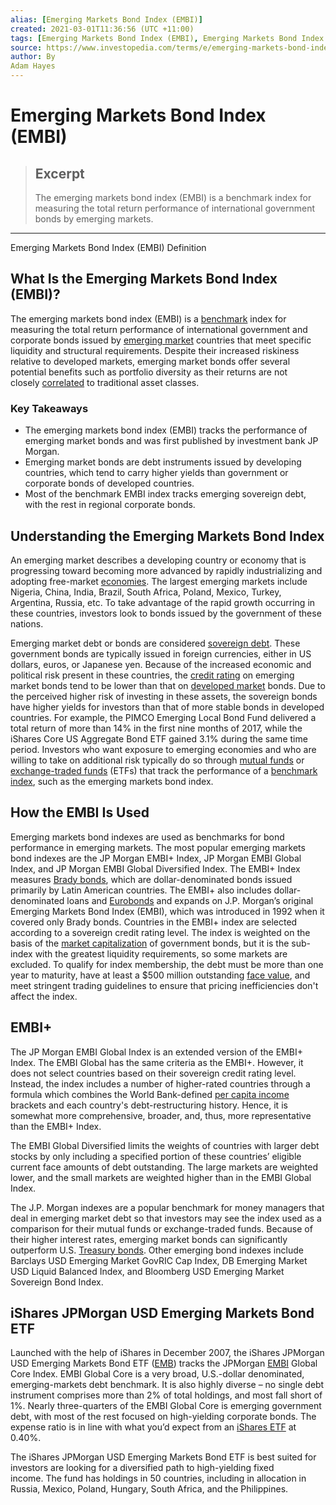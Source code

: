 ```yaml
---
alias: [Emerging Markets Bond Index (EMBI)]
created: 2021-03-01T11:36:56 (UTC +11:00)
tags: [Emerging Markets Bond Index (EMBI), Emerging Markets Bond Index (EMBI) Definition]
source: https://www.investopedia.com/terms/e/emerging-markets-bond-index.asp
author: By
Adam Hayes
---
```


# Emerging Markets Bond Index (EMBI)

> ## Excerpt
> The emerging markets bond index (EMBI) is a benchmark index for measuring the total return performance of international government bonds by emerging markets.

---

Emerging Markets Bond Index (EMBI) Definition
## What Is the Emerging Markets Bond Index (EMBI)?

The emerging markets bond index (EMBI) is a [benchmark](https://www.investopedia.com/terms/b/benchmark.asp) index for measuring the total return performance of international government and corporate bonds issued by [emerging market](https://www.investopedia.com/articles/investing/092013/difference-between-emerging-and-frontier-markets.asp) countries that meet specific liquidity and structural requirements. Despite their increased riskiness relative to developed markets, emerging market bonds offer several potential benefits such as portfolio diversity as their returns are not closely [correlated](https://www.investopedia.com/terms/c/correlation.asp) to traditional asset classes.

### Key Takeaways

-   The emerging markets bond index (EMBI) tracks the performance of emerging market bonds and was first published by investment bank JP Morgan.
-   Emerging market bonds are debt instruments issued by developing countries, which tend to carry higher yields than government or corporate bonds of developed countries.
-   Most of the benchmark EMBI index tracks emerging sovereign debt, with the rest in regional corporate bonds.

## Understanding the Emerging Markets Bond Index

An emerging market describes a developing country or economy that is progressing toward becoming more advanced by rapidly industrializing and adopting free-market [economies](https://www.investopedia.com/terms/f/freemarket.asp). The largest emerging markets include Nigeria, China, India, Brazil, South Africa, Poland, Mexico, Turkey, Argentina, Russia, etc. To take advantage of the rapid growth occurring in these countries, investors look to bonds issued by the government of these nations.

Emerging market debt or bonds are considered [sovereign debt](https://www.investopedia.com/terms/s/sovereign-debt.asp). These government bonds are typically issued in foreign currencies, either in US dollars, euros, or Japanese yen. Because of the increased economic and political risk present in these countries, the [credit rating](https://www.investopedia.com/terms/c/creditrating.asp) on emerging market bonds tend to be lower than that on [developed market](https://www.investopedia.com/terms/d/developed-economy.asp) bonds. Due to the perceived higher risk of investing in these assets, the sovereign bonds have higher yields for investors than that of more stable bonds in developed countries. For example, the PIMCO Emerging Local Bond Fund delivered a total return of more than 14% in the first nine months of 2017, while the iShares Core US Aggregate Bond ETF gained 3.1% during the same time period. Investors who want exposure to emerging economies and who are willing to take on additional risk typically do so through [mutual funds](https://www.investopedia.com/terms/m/mutualfund.asp) or [exchange-traded funds](https://www.investopedia.com/terms/e/etf.asp) (ETFs) that track the performance of a [benchmark index](https://www.investopedia.com/terms/b/benchmark.asp), such as the emerging markets bond index.

## How the EMBI Is Used

Emerging markets bond indexes are used as benchmarks for bond performance in emerging markets. The most popular emerging markets bond indexes are the JP Morgan EMBI+ Index, JP Morgan EMBI Global Index, and JP Morgan EMBI Global Diversified Index. The EMBI+ Index measures [Brady bonds](https://www.investopedia.com/terms/b/bradybonds.asp), which are dollar-denominated bonds issued primarily by Latin American countries. The EMBI+ also includes dollar-denominated loans and [Eurobonds](https://www.investopedia.com/terms/e/eurobond.asp) and expands on J.P. Morgan’s original Emerging Markets Bond Index (EMBI), which was introduced in 1992 when it covered only Brady bonds. Countries in the EMBI+ index are selected according to a sovereign credit rating level. The index is weighted on the basis of the [market capitalization](https://www.investopedia.com/terms/m/marketcapitalization.asp) of government bonds, but it is the sub-index with the greatest liquidity requirements, so some markets are excluded. To qualify for index membership, the debt must be more than one year to maturity, have at least a $500 million outstanding [face value](https://www.investopedia.com/terms/f/facevalue.asp), and meet stringent trading guidelines to ensure that pricing inefficiencies don't affect the index.

## EMBI+

The JP Morgan EMBI Global Index is an extended version of the EMBI+ Index. The EMBI Global has the same criteria as the EMBI+. However, it does not select countries based on their sovereign credit rating level. Instead, the index includes a number of higher-rated countries through a formula which combines the World Bank-defined [per capita income](https://www.investopedia.com/terms/i/income-per-capita.asp) brackets and each country's debt-restructuring history. Hence, it is somewhat more comprehensive, broader, and, thus, more representative than the EMBI+ Index.

The EMBI Global Diversified limits the weights of countries with larger debt stocks by only including a specified portion of these countries’ eligible current face amounts of debt outstanding. The large markets are weighted lower, and the small markets are weighted higher than in the EMBI Global Index.

The J.P. Morgan indexes are a popular benchmark for money managers that deal in emerging market debt so that investors may see the index used as a comparison for their mutual funds or exchange-traded funds. Because of their higher interest rates, emerging market bonds can significantly outperform U.S. [Treasury bonds](https://www.investopedia.com/terms/t/treasurybond.asp). Other emerging bond indexes include Barclays USD Emerging Market GovRIC Cap Index, DB Emerging Market USD Liquid Balanced Index, and Bloomberg USD Emerging Market Sovereign Bond Index.

## iShares JPMorgan USD Emerging Markets Bond ETF

Launched with the help of iShares in December 2007, the iShares JPMorgan USD Emerging Markets Bond ETF ([EMB](https://www.investopedia.com/markets/quote?tvwidgetsymbol=emb)) tracks the JPMorgan [EMBI](https://www.investopedia.com/terms/e/emerging-markets-bond-index.asp) Global Core Index. EMBI Global Core is a very broad, U.S.-dollar denominated, emerging-markets debt benchmark. It is also highly diverse – no single debt instrument comprises more than 2% of total holdings, and most fall short of 1%. Nearly three-quarters of the EMBI Global Core is emerging government debt, with most of the rest focused on high-yielding corporate bonds. The expense ratio is in line with what you’d expect from an [iShares ETF](https://www.investopedia.com/terms/i/ishares.asp) at 0.40%.

The iShares JPMorgan USD Emerging Markets Bond ETF is best suited for investors are looking for a diversified path to high-yielding fixed income. The fund has holdings in 50 countries, including in allocation in Russia, Mexico, Poland, Hungary, South Africa, and the Philippines.
